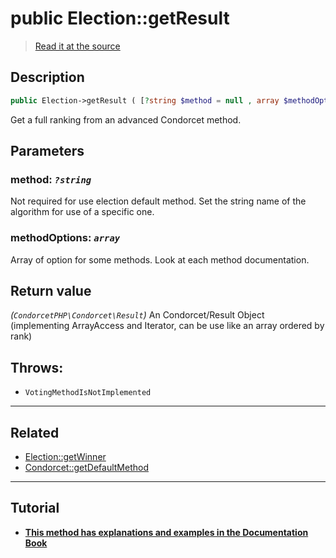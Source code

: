 # public Election::getResult

> [Read it at the source](https://github.com/julien-boudry/Condorcet/blob/master/src/ElectionProcess/ResultsProcess.php#L52)

## Description    

```php
public Election->getResult ( [?string $method = null , array $methodOptions = []] ): CondorcetPHP\Condorcet\Result
```

Get a full ranking from an advanced Condorcet method.

## Parameters

### **method:** *`?string`*   
Not required for use election default method. Set the string name of the algorithm for use of a specific one.    

### **methodOptions:** *`array`*   
Array of option for some methods. Look at each method documentation.    


## Return value   

*(`CondorcetPHP\Condorcet\Result`)* An Condorcet/Result Object (implementing ArrayAccess and Iterator, can be use like an array ordered by rank)



## Throws:   

* ```VotingMethodIsNotImplemented``` 

---------------------------------------

## Related

* [Election::getWinner](/Docs/api-reference/Election%20Class/Election--getWinner.md)    
* [Condorcet::getDefaultMethod](/Docs/api-reference/Condorcet%20Class/Condorcet--getDefaultMethod.md)    

---------------------------------------

## Tutorial

* **[This method has explanations and examples in the Documentation Book](https://docs.condorcet.io/book/3.AsPhpLibrary/6.Results/2.FullRanking)**    
